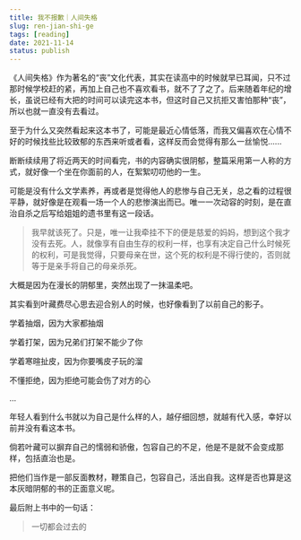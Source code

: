 ```yaml
---
title: 我不报歉｜人间失格
slug: ren-jian-shi-ge
tags: [reading]
date: 2021-11-14
status: publish
---
```

《人间失格》作为著名的“丧”文化代表，其实在读高中的时候就早已耳闻，只不过那时候学校赶的紧，再加上自己也不喜欢看书，就不了了之了。后来随着年纪的增长，虽说已经有大把的时间可以读完这本书，但这时自己又抗拒又害怕那种“丧”，所以也就一直没有去看过。

至于为什么又突然看起来这本书了，可能是最近心情低落，而我又偏喜欢在心情不好的时候找些比较致郁的东西来听或者看，这样反而会觉得有那么一丝愉悦......

断断续续用了将近两天的时间看完，书的内容确实很阴郁，整篇采用第一人称的方式，就好像一个坐在你面前的人，在絮絮叨叨他的一生。

可能是没有什么文学素养，再或者是觉得他人的悲惨与自己无关，总之看的过程很平静，就好像是在观看一场一个人的悲惨演出而已。唯一一次动容的时刻，是在直治自杀之后写给姐姐的遗书里有这一段话。


> 我早就该死了。只是，唯一让我牵挂不下的便是慈爱的妈妈，想到这个我才没有去死。人，就像享有自由生存的权利一样，也享有决定自己什么时候死的权利，可是我觉得，只要母亲在世，这个死的权利是不得行使的，否则就等于是亲手将自己的母亲杀死。


大概是因为在漫长的阴郁里，突然出现了一抹温柔吧。


其实看到叶藏费尽心思去迎合别人的时候，也好像看到了以前自己的影子。

学着抽烟，因为大家都抽烟

学着打架，因为兄弟们打架不能少了你

学着寒暄扯皮，因为你要嘴皮子玩的溜

不懂拒绝，因为拒绝可能会伤了对方的心

…

年轻人看到什么书就以为自己是什么样的人，越仔细回想，就越有代入感，幸好以前并没有看这本书。


倘若叶藏可以摒弃自己的懦弱和骄傲，包容自己的不足，他是不是就不会变成那样，包括直治也是。

把他们当作是一部反面教材，鞭策自己，包容自己，活出自我。这样是否也算是这本灰暗阴郁的书的正面意义呢。

最后附上书中的一句话：


> 一切都会过去的